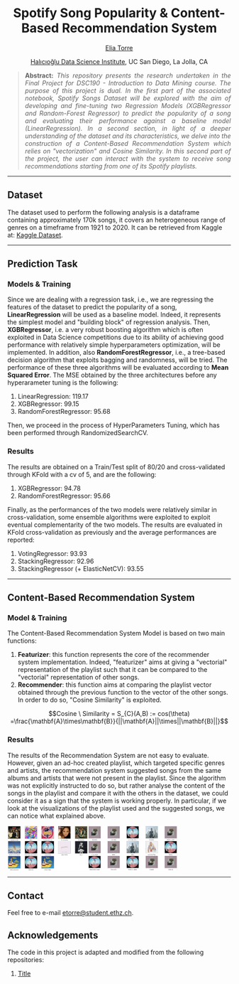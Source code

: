 <h1 align="center">
Spotify Song Popularity & Content-Based Recommendation System</h1>

<div align="center">
  <a href="https://www.linkedin.com/in/eliatorre/">Elia Torre</a>
  <p><a href="https://datascience.ucsd.edu/">Halıcıoğlu Data Science Institute</a>, UC San Diego, La Jolla, CA</p>
</div>

>**<p align="justify"> Abstract:** *This repository presents the research undertaken in the Final Project for DSC190 - Introduction to Data Mining course. The purpose of this project is dual. In the first part of the associated notebook, Spotify Songs Dataset will be explored with the aim of developing and fine-tuning two Regression Models (XGBRegressor and Random-Forest Regressor) to predict the popularity of a song and evaluating their performance against a baseline model (LinearRegression). In a second section, in light of a deeper understanding of the dataset and its characteristics, we delve into the construction of a Content-Based Recommendation System which relies on "vectorization" and Cosine Similarity. In this second part of the project, the user can interact with the system to receive song recommendations starting from one of its Spotify playlists.*

<hr/>

## Dataset
The dataset used to perform the following analysis is a dataframe containing approximately 170k songs, it covers an heterogeneous range of genres on a timeframe from 1921 to 2020. It can be retrieved from Kaggle at: [Kaggle Dataset](https://www.kaggle.com/code/vatsalmavani/music-recommendation-system-using-spotify-dataset/input).

<hr/>

## Prediction Task

### Models & Training
Since we are dealing with a regression task, i.e., we are regressing the features of the dataset to predict the popularity of a song, **LinearRegression** will be used as a baseline model. Indeed, it represents the simplest model and "building block" of regression analysis. Then, **XGBRegressor**, i.e. a very robust boosting algorithm which is often exploited in Data Science competitions due to its ability of achieving good performance with relatively simple hyperparameters optimization, will be implemented. In addition, also **RandomForestRegressor**, i.e., a tree-based decision algorithm that exploits bagging and randomness, will be tried. The performance of these three algorithms will be evaluated according to **Mean Squared Error**. The MSE obtained by the three architectures before any hyperarameter tuning is the following:
  1. LinearRegression: 119.17
  2. XGBRegressor: 99.15
  3. RandomForestRegressor: 95.68
     
Then, we proceed in the process of HyperParameters Tuning, which has been performed through RandomizedSearchCV.

### Results
The results are obtained on a Train/Test split of 80/20 and cross-validated through KFold with a cv of 5, and are the following:
  1. XGBRegressor: 94.78
  2. RandomForestRegressor: 95.66

Finally, as the performances of the two models were relatively similar in cross-validation, some ensemble algorithms were exploited to exploit eventual complementarity of the two models. The results are evaluated in KFold cross-validation as previously and the average performances are reported:
  1. VotingRegressor: 93.93
  2. StackingRegressor: 92.96
  3. StackingRegressor (+ ElasticNetCV): 93.55

<hr/>

## Content-Based Recommendation System

### Model & Training
The Content-Based Recommendation System Model is based on two main functions:
  1. **Featurizer**: this function represents the core of the recommender system implementation. Indeed, "featurizer" aims at giving a "vectorial" representation of the playlist such that it can be compared to the "vectorial" representation of other songs.
  2. **Recommender**: this function aims at comparing the playlist vector obtained through the previous function to the vector of the other songs. In order to do so, "Cosine Similarity" is exploited.

$$Cosine \ Similarity = S_{C}(A,B) := cos(\theta) =\frac{\mathbf{A}\times\mathbf{B}}{||\mathbf{A}||\times||\mathbf{B}||}$$

### Results
The results of the Recommendation System are not easy to evaluate. However, given an ad-hoc created playlist, which targeted specific genres and artists, the recommendation system suggested songs from the same albums and artists that were not present in the playlist. Since the algorithm was not explicitly instructed to do so, but rather analyse the content of the songs in the playlist and compare it with the others in the dataset, we could consider it as a sign that the system is working properly. In particular, if we look at the visualizations of the playlist used and the suggested songs, we can notice what explained above.

<div style="display: flex;" align="center">
  <img src="playlist.png" alt="Created Playlist" width="36%">
  <img src="suggested.png" alt="Suggested Playlist" width="40%">
</div>

<hr/>

## Contact
Feel free to e-mail etorre@student.ethz.ch.
  
## Acknowledgements
The code in this project is adapted and modified from the following repositories:
1. [Title](https://)

